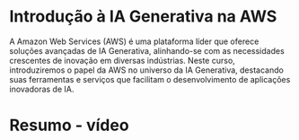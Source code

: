 # Introdução à IA Generativa na AWS

A Amazon Web Services (AWS) é uma plataforma líder que oferece soluções avançadas de IA Generativa, alinhando-se com as necessidades crescentes de inovação em diversas indústrias. Neste curso, introduziremos o papel da AWS no universo da IA Generativa, destacando suas ferramentas e serviços que facilitam o desenvolvimento de aplicações inovadoras de IA.

# Resumo - vídeo 

